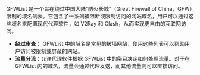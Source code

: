 GFWList 是一个旨在绕过中国大陆“防火长城”（Great Firewall of China，GFW）限制的域名列表。它包含了一系列被阻断或限制访问的网站域名，用户可以通过这些域名来配置现代代理软件，如 V2Ray 和 Clash，从而实现更自由的互联网访问。

- **绕过审查**： GFWList 中的域名是常见的被墙网站，使用这些列表可以帮助用户访问被限制或屏蔽的网站。
- **流量分流**：允许代理软件根据 GFWList 中的条目决定如何处理流量。对于在 GFWList 内的域名，流量会通过代理发送，而其他流量则可以直接访问。